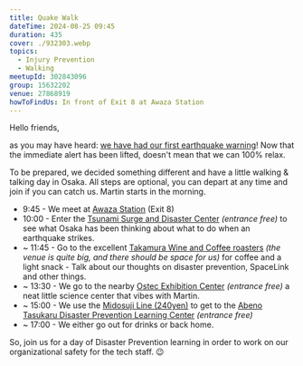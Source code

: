 ```yaml
---
title: Quake Walk
dateTime: 2024-08-25 09:45
duration: 435
cover: ./932303.webp
topics:
  - Injury Prevention
  - Walking
meetupId: 302843096
group: 15632202
venue: 27868919
howToFindUs: In front of Exit 8 at Awaza Station
---
```


Hello friends,

as you may have heard: [we have had our first earthquake warning](https://asia.nikkei.com/Economy/Natural-disasters/Japan-s-Nankai-Trough-earthquake-advisory-5-things-to-know)! Now that the immediate alert has been lifted, doesn't mean that we can 100% relax.

To be prepared, we decided something different and have a little walking & talking day in Osaka. All steps are optional, you can depart at any time and join if you can catch us. Martin starts in the morning.

* 9:45 - We meet at [Awaza Station](https://maps.app.goo.gl/pfmw4TvgJGcsTF128) (Exit 8)
* 10:00 - Enter the [Tsunami Surge and Disaster Center](https://maps.app.goo.gl/aBuZsbPqyrS1CWax7) *(entrance free)* to see what Osaka has been thinking about what to do when an earthquake strikes.
* \~ 11:45 - Go to the excellent [Takamura Wine and Coffee roasters](https://maps.app.goo.gl/2y76nmgYJbXd3oNb6) *(the venue is quite big, and there should be space for us)* for coffee and a light snack - Talk about our thoughts on disaster prevention, SpaceLink and other things.
* \~ 13:30 - We go to the nearby [Ostec Exhibition Center](https://maps.app.goo.gl/teXvcG9Sd2LRWnMn6) *(entrance free)* a neat little science center that vibes with Martin.
* \~ 15:00 - We use the [Midosuji Line (240yen)](https://maps.app.goo.gl/L4ngbLPiZMWj4ZPGA) to get to the [Abeno Tasukaru Disaster Prevention Learning Center](https://maps.app.goo.gl/zi9bFeoZyzS4GZxm9) *(entrance free)*
* \~ 17:00 - We either go out for drinks or back home.

So, join us for a day of Disaster Prevention learning in order to work on our organizational safety for the tech staff. 😉
